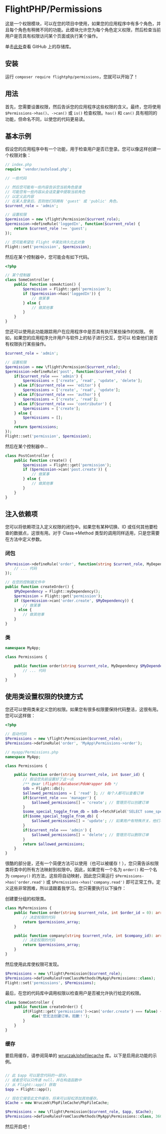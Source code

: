 # FlightPHP/Permissions

这是一个权限模块，可以在您的项目中使用，如果您的应用程序中有多个角色，并且每个角色有稍微不同的功能。此模块允许您为每个角色定义权限，然后检查当前用户是否具有权限访问某个页面或执行某个操作。

单击[此处](https://github.com/flightphp/permissions)查看 GitHub 上的存储库。

安装
-------
运行 `composer require flightphp/permissions`，您就可以开始了！

用法
-------
首先，您需要设置权限，然后告诉您的应用程序这些权限的含义。最终，您将使用 `$Permissions->has()`、`->can()` 或 `is()` 检查权限。`has()` 和 `can()` 具有相同的功能，但命名不同，以使您的代码更易读。

## 基本示例

假设您的应用程序中有一个功能，用于检查用户是否已登录。您可以像这样创建一个权限对象：

```php
// index.php
require 'vendor/autoload.php';

// 一些代码

// 然后您可能有一些内容告诉您当前角色是谁
// 可能您有一些内容从会话变量中提取当前角色
// 以定义此内容
// 在某人登录后，否则他们将拥有 'guest' 或 'public' 角色。
$current_role = 'admin';

// 设置权限
$permission = new \flight\Permission($current_role);
$permission->defineRule('loggedIn', function($current_role) {
	return $current_role !== 'guest';
});

// 您可能希望在 Flight 中某处持久化此对象
Flight::set('permission', $permission);
```

然后在某个控制器中，您可能会有如下代码。

```php
<?php

// 某个控制器
class SomeController {
	public function someAction() {
		$permission = Flight::get('permission');
		if ($permission->has('loggedIn')) {
			// 做某事
		} else {
			// 做其他事
		}
	}
}
```

您还可以使用此功能跟踪用户在应用程序中是否具有执行某些操作的权限。
例如，如果您的应用程序允许用户与软件上的帖子进行交互，您可以
检查他们是否有权限执行某些操作。

```php
$current_role = 'admin';

// 设置权限
$permission = new \flight\Permission($current_role);
$permission->defineRule('post', function($current_role) {
	if($current_role === 'admin') {
		$permissions = ['create', 'read', 'update', 'delete'];
	} else if($current_role === 'editor') {
		$permissions = ['create', 'read', 'update'];
	} else if($current_role === 'author') {
		$permissions = ['create', 'read'];
	} else if($current_role === 'contributor') {
		$permissions = ['create'];
	} else {
		$permissions = [];
	}
	return $permissions;
});
Flight::set('permission', $permission);
```

然后在某个控制器中...

```php
class PostController {
	public function create() {
		$permission = Flight::get('permission');
		if ($permission->can('post.create')) {
			// 做某事
		} else {
			// 做其他事
		}
	}
}
```

## 注入依赖项
您可以将依赖项注入定义权限的闭包中。如果您有某种切换、ID 或任何其他要检查的数据点，这很有用。对于 Class->Method 类型的调用同样适用，只是您需要在方法中定义参数。

### 闭包

```php
$Permission->defineRule('order', function(string $current_role, MyDependency $MyDependency = null) {
	// ... 代码
});

// 在您的控制器文件中
public function createOrder() {
	$MyDependency = Flight::myDependency();
	$permission = Flight::get('permission');
	if ($permission->can('order.create', $MyDependency)) {
		// 做某事
	} else {
		// 做其他事
	}
}
```

### 类

```php
namespace MyApp;

class Permissions {

	public function order(string $current_role, MyDependency $MyDependency = null) {
		// ... 代码
	}
}
```

## 使用类设置权限的快捷方式
您还可以使用类来定义您的权限。如果您有很多权限要保持代码整洁，这很有用。您可以这样做：
```php
<?php

// 启动代码
$Permissions = new \flight\Permission($current_role);
$Permissions->defineRule('order', 'MyApp\Permissions->order');

// myapp/Permissions.php
namespace MyApp;

class Permissions {

	public function order(string $current_role, int $user_id) {
		// 假设您先前设置好了这一点
		/** @var \flight\database\PdoWrapper $db */
		$db = Flight::db();
		$allowed_permissions = [ 'read' ]; // 每个人都可以查看订单
		if($current_role === 'manager') {
			$allowed_permissions[] = 'create'; // 管理员可以创建订单
		}
		$some_special_toggle_from_db = $db->fetchField('SELECT some_special_toggle FROM settings WHERE id = ?', [ $user_id ]);
		if($some_special_toggle_from_db) {
			$allowed_permissions[] = 'update'; // 如果用户有特殊开关，他们可以更新订单
		}
		if($current_role === 'admin') {
			$allowed_permissions[] = 'delete'; // 管理员可以删除订单
		}
		return $allowed_permissions;
	}
}
```
很酷的部分是，还有一个简便方法可以使用（也可以被缓存！），您只需告诉权限类将类中的所有方法映射到权限中。因此，如果您有一个名为 `order()` 和一个名为 `company()` 的方法，这些将自动映射，因此您只需运行 `$Permissions->has('order.read')` 或 `$Permissions->has('company.read')` 即可正常工作。定义这些非常困难，所以请跟着我学习。您只需要执行以下操作：

创建要分组的权限类。
```php
class MyPermissions {
	public function order(string $current_role, int $order_id = 0): array {
		// 决定权限的代码
		return $permissions_array;
	}

	public function company(string $current_role, int $company_id): array {
		// 决定权限的代码
		return $permissions_array;
	}
}
```

然后使用此库使权限可发现。

```php
$Permissions = new \flight\Permission($current_role);
$Permissions->defineRulesFromClassMethods(MyApp\Permissions::class);
Flight::set('permissions', $Permissions);
```

最后，在您的代码库中调用权限以检查用户是否被允许执行给定的权限。

```php
class SomeController {
	public function createOrder() {
		if(Flight::get('permissions')->can('order.create') === false) {
			die('您无法创建订单。抱歉！');
		}
	}
}
```

### 缓存

要启用缓存，请参阅简单的 [wruczak/phpfilecache](https://docs.flightphp.com/awesome-plugins/php-file-cache) 库。以下是启用此功能的示例。
```php

// 此 $app 可以是您代码的一部分，
// 或者您可以只传递 null，并在构造函数中
// 从 Flight::app() 获取
$app = Flight::app();

// 现在它接受此文件缓存。将来可以轻松添加其他缓存。
$Cache = new Wruczek\PhpFileCache\PhpFileCache;

$Permissions = new \flight\Permission($current_role, $app, $Cache);
$Permissions->defineRulesFromClassMethods(MyApp\Permissions::class, 3600); // 3600 是要将其缓存多少秒。如果不使用缓存，请勿包含此选项
```

然后开启吧！

